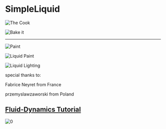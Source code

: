 # SimpleLiquid

![The Cook](https://i.stack.imgur.com/BfZbz.gif)

![Bake it](https://i.stack.imgur.com/ZA7M1.gif)


_________

 ![Paint]( https://i.stack.imgur.com/ZVhr8.gif)

  ![Liquid Paint](https://i.stack.imgur.com/v9x18.gif)

  ![Liquid Lighting](https://i.stack.imgur.com/3mM4V.gif)
  
  
  special thanks to:
  
  Fabrice Neyret from France
  
  przemyslawzaworski from Poland
  
  
  ## [Fluid-Dynamics Tutorial](https://www.linkedin.com/pulse/fluid-dynamics-seyed-morteza-kamali/?trackingId=kS2chmxaSN6kcs238iEhAA%3D%3D)
  
 ![0](https://user-images.githubusercontent.com/16706911/93997430-40ae9780-fda0-11ea-899a-760b4865fc56.jpg)
